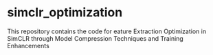 # simclr_optimization
This repository contains the code for eature Extraction Optimization in SimCLR through Model Compression Techniques and Training Enhancements
